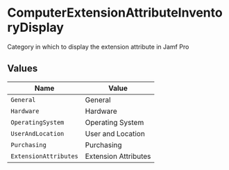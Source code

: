 # ComputerExtensionAttributeInventoryDisplay

Category in which to display the extension attribute in Jamf Pro


## Values

| Name                  | Value                 |
| --------------------- | --------------------- |
| `General`             | General               |
| `Hardware`            | Hardware              |
| `OperatingSystem`     | Operating System      |
| `UserAndLocation`     | User and Location     |
| `Purchasing`          | Purchasing            |
| `ExtensionAttributes` | Extension Attributes  |
